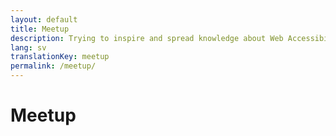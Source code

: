 ```yaml
---
layout: default
title: Meetup
description: Trying to inspire and spread knowledge about Web Accessibility
lang: sv
translationKey: meetup
permalink: /meetup/
---
```


# Meetup
